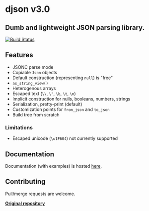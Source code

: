 # djson v3.0

## Dumb and lightweight JSON parsing library.

[![Build Status](https://github.com/karnkaul/djson/actions/workflows/ci.yml/badge.svg)](https://github.com/karnkaul/djson/actions/workflows/ci.yml)

## Features

- JSONC parse mode
- Copiable `Json` objects
- Default construction (representing `null`) is "free"
- `as_string_view()`
- Heterogenous arrays
- Escaped text (`\\`, `\"`, `\b`, `\t`, `\n`)
- Implicit construction for nulls, booleans, numbers, strings
- Serialization, pretty-print (default)
- Customization points for `from_json` and `to_json`
- Build tree from scratch

### Limitations

- Escaped unicode (`\u1F604`) not currently supported

## Documentation

Documentation (with examples) is hosted [here](https://karnkaul.github.io/djson/).

## Contributing

Pull/merge requests are welcome.

**[Original repository](https://github.com/karnkaul/djson)**

